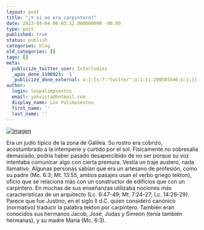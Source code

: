 ```yaml
---
layout: post
title: "¿Y si no era carpintero?"
date: 2013-04-04 06:03:12.000000000 -06:00
type: post
published: true
status: publish
categories: blog
old_categories: []
tags: []
meta:
  publicize_twitter_user: Interludios
  _wpas_done_1100923: '1'
  _publicize_done_external: a:1:{s:7:"twitter";a:1:{i:200585546;b:1;}}
author:
  login: lospalimpsestos
  email: yahvista@hotmail.com
  display_name: Los Palimpsestos
  first_name: ''
  last_name: ''
---
```

<p><a href="http://lospalimpsestos.files.wordpress.com/2013/04/tekton-construction-hat1.jpg"><img class="size-full wp-image" id="i-1143" alt="Imagen" src="{{ site.baseurl }}/assets/tekton-construction-hat1.jpg" /></a></p>
<p>Era un judío típico de la zona de Galilea. Su rostro era cobrizo, acostumbrado a la intemperie y curtido por el sol. Físicamente no sobresalía demasiado, podría haber pasado desapercibido de no ser porque su voz intentaba comunicar algo con cierta premura. Vestía un traje austero, nada llamativo. Algunas personas sabían que era un artesano de profesión, como su padre (Mc. 6:3; Mt. 13:55, ambos pasajes usan el verbo griego tekton), oficio que se relaciona más con un constructor de edificios que con un carpintero. En muchas de sus enseñanzas utilizaba nociones más características de un arquitecto (Lc. 6:47-49; Mt. 7:24-27; Lc. 14:28-29). Parece que fue Justino, en el siglo II d.C. quien consideró canónico (normativo) traducir la palabra tekton por carpintero. También eran conocidos sus hermanos Jacob, José, Judas y Simeón (tenía también hermanas), y su madre María (Mc. 6:3).</p>
